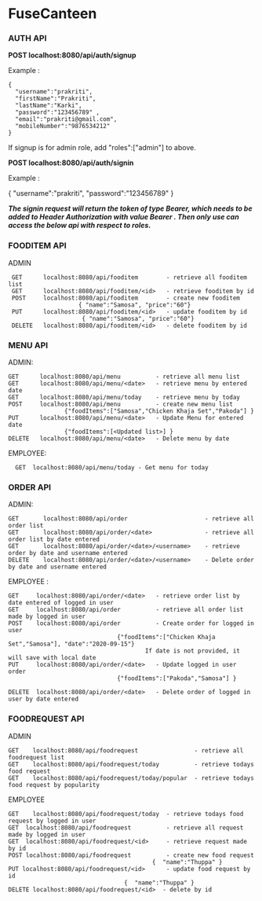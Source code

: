 # FuseCanteen 

<h3>AUTH API</h3>

 <b>POST  localhost:8080/api/auth/signup</b>
 
   Example : 
   
    {
      "username":"prakriti",
      "firstName":"Prakriti",
      "lastName":"Karki",
      "password":"123456789" ,
      "email":"prakriti@gmail.com",
      "mobileNumber":"9876534212"
    }

If signup is for admin role, add "roles":["admin"] to above.

<b> POST  localhost:8080/api/auth/signin </b> 
 
 Example : 
 
  {
    "username":"prakriti",
    "password":"123456789"
  }

<b><i>The signin request will return the token of type Bearer, which needs to be added to Header Authorization with value Bearer <token>. Then only use can access the below api with respect to roles.</i></b>

 <h3>FOODITEM API</h3> 
 
 ADMIN

     GET      localhost:8080/api/fooditem        - retrieve all fooditem list
     GET      localhost:8080/api/fooditem/<id>   - retrieve fooditem by id 
     POST     localhost:8080/api/fooditem        - create new fooditem
						{ "name":"Samosa", "price":"60"}
     PUT      localhost:8080/api/fooditem/<id>   - update fooditem by id
						 { "name":"Samosa", "price":"60"}
     DELETE   localhost:8080/api/fooditem/<id>   - delete fooditem by id  
     

 <h3>MENU API</h3> 

 ADMIN:
 

    GET      localhost:8080/api/menu          - retrieve all menu list
    GET      localhost:8080/api/menu/<date>   - retrieve menu by entered date
    GET      localhost:8080/api/menu/today    - retrieve menu by today
    POST     localhost:8080/api/menu          - create new menu list
                    {"foodItems":["Samosa","Chicken Khaja Set","Pakoda"] } 
    PUT      localhost:8080/api/menu/<date>   - Update Menu for entered date 
                    {"foodItems":[<Updated list>] } 
    DELETE   localhost:8080/api/menu/<date>   - Delete menu by date
 
 
 EMPLOYEE:

      GET  localhost:8080/api/menu/today - Get menu for today

<h3>ORDER API</h3> 

 ADMIN:
 
    GET       localhost:8080/api/order                      - retrieve all order list
    GET       localhost:8080/api/order/<date>               - retrieve all order list by date entered
    GET       localhost:8080/api/order/<date>/<username>    - retrieve order by date and username entered
    DELETE    localhost:8080/api/order/<date>/<username>    - Delete order by date and username entered
   
 EMPLOYEE : 

    GET	    localhost:8080/api/order/<date>   - retrieve order list by date entered of logged in user
    GET     localhost:8080/api/order          - retrieve all order list made by logged in user
    POST    localhost:8080/api/order          - Create order for logged in user 
                                   {"foodItems":["Chicken Khaja Set","Samosa"], "date":"2020-09-15"}
				                           If date is not provided, it will save with local date
    PUT     localhost:8080/api/order/<date>   - Update logged in user order    
                                   {"foodItems":["Pakoda","Samosa"] }
                                 
    DELETE  localhost:8080/api/order/<date>   - Delete order of logged in user by date entered

<h3>FOODREQUEST API</h3>


 ADMIN

    GET    localhost:8080/api/foodrequest                - retrieve all foodrequest list
    GET    localhost:8080/api/foodrequest/today          - retrieve todays food request
    GET    localhost:8080/api/foodrequest/today/popular  - retrieve todays food request by popularity
 
 EMPLOYEE

    GET    localhost:8080/api/foodrequest/today  - retrieve todays food request by logged in user
    GET  localhost:8080/api/foodrequest          - retrieve all request made by logged in user
    GET  localhost:8080/api/foodrequest/<id>     - retrieve request made by id
    POST localhost:8080/api/foodrequest          - create new food request
 					                         {  "name":"Thuppa" }
    PUT localhost:8080/api/foodrequest/<id>      - update food request by id
                                     {  "name":"Thuppa" }
    DELETE localhost:8080/api/foodrequest/<id>  - delete by id
